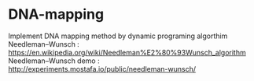 # DNA-mapping
Implement DNA mapping method by dynamic programing algorthim Needleman–Wunsch : https://en.wikipedia.org/wiki/Needleman%E2%80%93Wunsch_algorithm Needleman–Wunsch demo : http://experiments.mostafa.io/public/needleman-wunsch/
